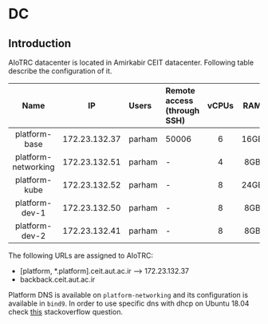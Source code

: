 # DC
## Introduction
AIoTRC datacenter is located in Amirkabir CEIT datacenter. Following table describe the configuration of it.

| Name | IP | Users | Remote access (through SSH) | vCPUs | RAM |
|:----:|:--:|:----- | :------------ | :----: | :---: |
| platform-base | 172.23.132.37 | parham | 50006 | 6 | 16GB |
| platform-networking | 172.23.132.51 | parham | - | 4 | 8GB |
| platform-kube | 172.23.132.52 | parham | - | 8 | 24GB |
| platform-dev-1 | 172.23.132.50 | parham | - | 8 | 8GB |
| platform-dev-2 | 172.23.132.41 | parham | - | 8 | 8GB |

The following URLs are assigned to AIoTRC:

- [platform, *.platform].ceit.aut.ac.ir --> 172.23.132.37
- backback.ceit.aut.ac.ir

Platform DNS is available on `platform-networking` and its configuration is available in `bind9`.
In order to use specific dns with dhcp on Ubuntu 18.04 check [this](https://askubuntu.com/questions/1001241/can-netplan-configured-nameservers-supersede-not-merge-with-the-dhcp-nameserve) stackoverflow question.
